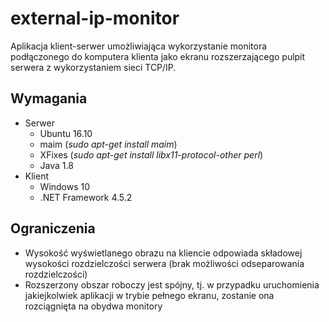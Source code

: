 # external-ip-monitor

Aplikacja klient-serwer umożliwiająca wykorzystanie monitora podłączonego do komputera klienta jako ekranu rozszerzającego pulpit serwera z wykorzystaniem sieci TCP/IP.

## Wymagania

* Serwer
  * Ubuntu 16.10
  * maim (*sudo apt-get install maim*)
  * XFixes (*sudo apt-get install libx11-protocol-other perl*)
  * Java 1.8
* Klient
  * Windows 10
  * .NET Framework 4.5.2
  
## Ograniczenia
  
* Wysokość wyświetlanego obrazu na kliencie odpowiada składowej wysokości rozdzielczości serwera (brak możliwości odseparowania rozdzielczości)
* Rozszerzony obszar roboczy jest spójny, tj. w przypadku uruchomienia jakiejkolwiek aplikacji w trybie pełnego ekranu, zostanie ona rozciągnięta na obydwa monitory
